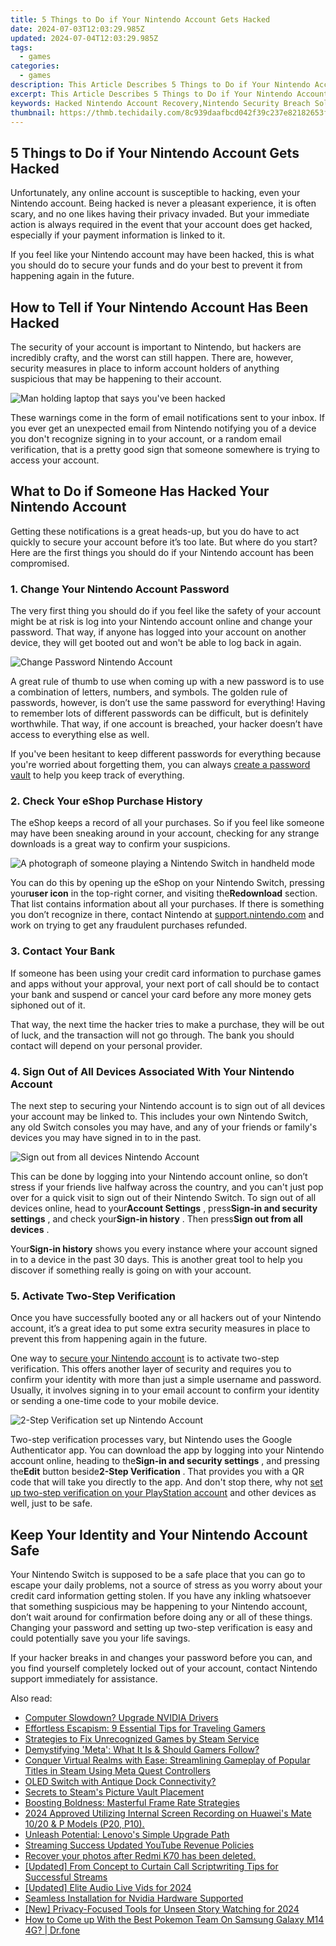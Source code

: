 ```yaml
---
title: 5 Things to Do if Your Nintendo Account Gets Hacked
date: 2024-07-03T12:03:29.985Z
updated: 2024-07-04T12:03:29.985Z
tags:
  - games
categories:
  - games
description: This Article Describes 5 Things to Do if Your Nintendo Account Gets Hacked
excerpt: This Article Describes 5 Things to Do if Your Nintendo Account Gets Hacked
keywords: Hacked Nintendo Account Recovery,Nintendo Security Breach Solutions,Preventing Nintendo Account Hacks,Step-by-Step Nintendo Hacked Guide,Nintendo Account Fraud Prevention Tips,Reporting a Hacked Nintendo Profile,Securing Your Gaming Account Online
thumbnail: https://thmb.techidaily.com/8c939daafbcd042f39c237e82182653fc156f3f064bef6cc6988deae36a1c0c9.jpg
---
```


## 5 Things to Do if Your Nintendo Account Gets Hacked

 Unfortunately, any online account is susceptible to hacking, even your Nintendo account. Being hacked is never a pleasant experience, it is often scary, and no one likes having their privacy invaded. But your immediate action is always required in the event that your account does get hacked, especially if your payment information is linked to it.

 If you feel like your Nintendo account may have been hacked, this is what you should do to secure your funds and do your best to prevent it from happening again in the future.

## How to Tell if Your Nintendo Account Has Been Hacked

 The security of your account is important to Nintendo, but hackers are incredibly crafty, and the worst can still happen. There are, however, security measures in place to inform account holders of anything suspicious that may be happening to their account.

![Man holding laptop that says you've been hacked](https://static1.makeuseofimages.com/wordpress/wp-content/uploads/2023/01/hacker.jpg)

 These warnings come in the form of email notifications sent to your inbox. If you ever get an unexpected email from Nintendo notifying you of a device you don't recognize signing in to your account, or a random email verification, that is a pretty good sign that someone somewhere is trying to access your account.

## What to Do if Someone Has Hacked Your Nintendo Account

 Getting these notifications is a great heads-up, but you do have to act quickly to secure your account before it’s too late. But where do you start? Here are the first things you should do if your Nintendo account has been compromised.

### 1\. Change Your Nintendo Account Password

 The very first thing you should do if you feel like the safety of your account might be at risk is log into your Nintendo account online and change your password. That way, if anyone has logged into your account on another device, they will get booted out and won't be able to log back in again.

![Change Password Nintendo Account](https://static1.makeuseofimages.com/wordpress/wp-content/uploads/2023/07/change-password-nintendo-account.jpg)

 A great rule of thumb to use when coming up with a new password is to use a combination of letters, numbers, and symbols. The golden rule of passwords, however, is don’t use the same password for everything! Having to remember lots of different passwords can be difficult, but is definitely worthwhile. That way, if one account is breached, your hacker doesn’t have access to everything else as well.

 If you've been hesitant to keep different passwords for everything because you're worried about forgetting them, you can always [create a password vault](https://www.makeuseof.com/what-is-password-vault/) to help you keep track of everything.

### 2\. Check Your eShop Purchase History

 The eShop keeps a record of all your purchases. So if you feel like someone may have been sneaking around in your account, checking for any strange downloads is a great way to confirm your suspicions.

![A photograph of someone playing a Nintendo Switch in handheld mode](https://static1.makeuseofimages.com/wordpress/wp-content/uploads/2023/07/alternative-feature-1.jpg)

 You can do this by opening up the eShop on your Nintendo Switch, pressing your**user icon** in the top-right corner, and visiting the**Redownload** section. That list contains information about all your purchases. If there is something you don’t recognize in there, contact Nintendo at [support.nintendo.com](https://en-americas-support.nintendo.com/app/contact) and work on trying to get any fraudulent purchases refunded.

### 3\. Contact Your Bank

 If someone has been using your credit card information to purchase games and apps without your approval, your next port of call should be to contact your bank and suspend or cancel your card before any more money gets siphoned out of it.

 That way, the next time the hacker tries to make a purchase, they will be out of luck, and the transaction will not go through. The bank you should contact will depend on your personal provider.

### 4\. Sign Out of All Devices Associated With Your Nintendo Account

 The next step to securing your Nintendo account is to sign out of all devices your account may be linked to. This includes your own Nintendo Switch, any old Switch consoles you may have, and any of your friends or family's devices you may have signed in to in the past.

![Sign out from all devices Nintendo Account](https://static1.makeuseofimages.com/wordpress/wp-content/uploads/2023/07/sign-out-from-all-devices-nintendo-account.jpg)

 This can be done by logging into your Nintendo account online, so don’t stress if your friends live halfway across the country, and you can't just pop over for a quick visit to sign out of their Nintendo Switch. To sign out of all devices online, head to your**Account Settings** , press**Sign-in and security settings** , and check your**Sign-in history** . Then press**Sign out from all devices** .

 Your**Sign-in history** shows you every instance where your account signed in to a device in the past 30 days. This is another great tool to help you discover if something really is going on with your account.

### 5\. Activate Two-Step Verification

 Once you have successfully booted any or all hackers out of your Nintendo account, it’s a great idea to put some extra security measures in place to prevent this from happening again in the future.

 One way to [secure your Nintendo account](https://www.makeuseof.com/tag/how-to-secure-nintendo-account/) is to activate two-step verification. This offers another layer of security and requires you to confirm your identity with more than just a simple username and password. Usually, it involves signing in to your email account to confirm your identity or sending a one-time code to your mobile device.

![2-Step Verification set up Nintendo Account](https://static1.makeuseofimages.com/wordpress/wp-content/uploads/2023/07/2-step-verification-set-up-nintendo-account.jpg)

 Two-step verification processes vary, but Nintendo uses the Google Authenticator app. You can download the app by logging into your Nintendo account online, heading to the**Sign-in and security settings** , and pressing the**Edit** button beside**2-Step Verification** . That provides you with a QR code that will take you directly to the app. And don't stop there, why not [set up two-step verification on your PlayStation account](https://www.makeuseof.com/how-to-set-up-two-step-verification-on-psn/) and other devices as well, just to be safe.

## Keep Your Identity and Your Nintendo Account Safe

 Your Nintendo Switch is supposed to be a safe place that you can go to escape your daily problems, not a source of stress as you worry about your credit card information getting stolen. If you have any inkling whatsoever that something suspicious may be happening to your Nintendo account, don’t wait around for confirmation before doing any or all of these things. Changing your password and setting up two-step verification is easy and could potentially save you your life savings.

 If your hacker breaks in and changes your password before you can, and you find yourself completely locked out of your account, contact Nintendo support immediately for assistance.


<ins class="adsbygoogle"
     style="display:block"
     data-ad-format="autorelaxed"
     data-ad-client="ca-pub-7571918770474297"
     data-ad-slot="1223367746"></ins>



<ins class="adsbygoogle"
     style="display:block"
     data-ad-client="ca-pub-7571918770474297"
     data-ad-slot="8358498916"
     data-ad-format="auto"
     data-full-width-responsive="true"></ins>

<span class="atpl-alsoreadstyle">Also read:</span>
<div><ul>
<li><a href="https://games-able.techidaily.com/1719172093801-computer-slowdown-upgrade-nvidia-drivers/"><u>Computer Slowdown? Upgrade NVIDIA Drivers</u></a></li>
<li><a href="https://games-able.techidaily.com/effortless-escapism-9-essential-tips-for-traveling-gamers/"><u>Effortless Escapism: 9 Essential Tips for Traveling Gamers</u></a></li>
<li><a href="https://games-able.techidaily.com/strategies-to-fix-unrecognized-games-by-steam-service/"><u>Strategies to Fix Unrecognized Games by Steam Service</u></a></li>
<li><a href="https://games-able.techidaily.com/demystifying-meta-what-it-is-and-should-gamers-follow/"><u>Demystifying 'Meta': What It Is & Should Gamers Follow?</u></a></li>
<li><a href="https://games-able.techidaily.com/conquer-virtual-realms-with-ease-streamlining-gameplay-of-popular-titles-in-steam-using-meta-quest-controllers/"><u>Conquer Virtual Realms with Ease: Streamlining Gameplay of Popular Titles in Steam Using Meta Quest Controllers</u></a></li>
<li><a href="https://games-able.techidaily.com/oled-switch-with-antique-dock-connectivity/"><u>OLED Switch with Antique Dock Connectivity?</u></a></li>
<li><a href="https://games-able.techidaily.com/secrets-to-steams-picture-vault-placement/"><u>Secrets to Steam's Picture Vault Placement</u></a></li>
<li><a href="https://games-able.techidaily.com/boosting-boldness-masterful-frame-rate-strategies/"><u>Boosting Boldness: Masterful Frame Rate Strategies</u></a></li>
<li><a href="https://screen-recording.techidaily.com/1715860416435-2024-approved-utilizing-internal-screen-recording-on-huaweis-mate-1020-and-p-models-p20-p10/"><u>2024 Approved  Utilizing Internal Screen Recording on Huawei's Mate 10/20 & P Models (P20, P10).</u></a></li>
<li><a href="https://driver-install.techidaily.com/unleash-potential-lenovos-simple-upgrade-path/"><u>Unleash Potential: Lenovo's Simple Upgrade Path</u></a></li>
<li><a href="https://youtube-clips.techidaily.com/streaming-success-updated-youtube-revenue-policies/"><u>Streaming Success  Updated YouTube Revenue Policies</u></a></li>
<li><a href="https://review-topics.techidaily.com/recover-your-photos-after-redmi-k70-has-been-deleted-by-fonelab-android-recover-photos/"><u>Recover your photos after Redmi K70 has been deleted.</u></a></li>
<li><a href="https://some-techniques.techidaily.com/updated-from-concept-to-curtain-call-scriptwriting-tips-for-successful-streams/"><u>[Updated] From Concept to Curtain Call  Scriptwriting Tips for Successful Streams</u></a></li>
<li><a href="https://article-tips.techidaily.com/updated-elite-audio-live-vids-for-2024/"><u>[Updated] Elite Audio Live Vids for 2024</u></a></li>
<li><a href="https://network-issues.techidaily.com/seamless-installation-for-nvidia-hardware-supported/"><u>Seamless Installation for Nvidia Hardware Supported</u></a></li>
<li><a href="https://instagram-video-files.techidaily.com/new-privacy-focused-tools-for-unseen-story-watching-for-2024/"><u>[New] Privacy-Focused Tools for Unseen Story Watching for 2024</u></a></li>
<li><a href="https://change-location.techidaily.com/how-to-come-up-with-the-best-pokemon-team-on-samsung-galaxy-m14-4g-drfone-by-drfone-virtual-android/"><u>How to Come up With the Best Pokemon Team On Samsung Galaxy M14 4G? | Dr.fone</u></a></li>
</ul></div>
